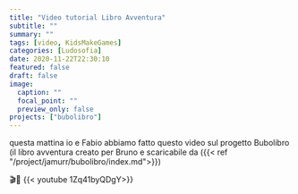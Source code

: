 ```yaml
---
title: "Video tutorial Libro Avventura"
subtitle: ""
summary: ""
tags: [video, KidsMakeGames]
categories: [Ludosofia]
date: 2020-11-22T22:30:10
featured: false
draft: false
image:
  caption: ""
  focal_point: ""
  preview_only: false
projects: ["bubolibro"]
---
```


questa mattina io e Fabio abbiamo fatto questo video sul progetto Bubolibro (il libro avventura creato per Bruno e scaricabile da ({{< ref "/project/jamurr/bubolibro/index.md">}})

🎬🍿
{{< youtube 1Zq41byQDgY>}}
